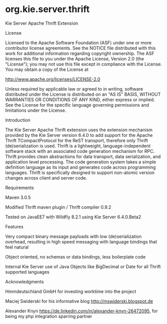 # org.kie.server.thrift

Kie Server Apache Thrift Extension

License

Licensed to the Apache Software Foundation (ASF) under one
or more contributor license agreements. See the NOTICE file
distributed with this work for additional information
regarding copyright ownership. The ASF licenses this file
to you under the Apache License, Version 2.0 (the
"License"); you may not use this file except in compliance
with the License. You may obtain a copy of the License at

http://www.apache.org/licenses/LICENSE-2.0

Unless required by applicable law or agreed to in writing,
software distributed under the License is distributed on an
"AS IS" BASIS, WITHOUT WARRANTIES OR CONDITIONS OF ANY
KIND, either express or implied. See the License for the
specific language governing permissions and limitations
under the License.
 
Introduction

The Kie Server Apache Thrift extension uses the extension mechanism provided by the Kie Server version 6.4.0 to add support for the Apache Thrift TCompactProtocol for the ReST transport, therefore only Thrift (de)serialization is used. Thrift is a lightweight, language-independent software stack with an associated code generation mechanism for RPC. Thrift provides clean abstractions for data transport, data serialization, and application level processing. The code generation system takes a simple definition language as its input and generates code across programming languages. Thrift is specifically designed to support non-atomic version changes across client and server code.


Requirements

Maven 3.0.5

Modified Thrift maven plugin / Thrift compiler 0.9.2

Tested on JavaEE7 with Wildfly 8.2.1 using Kie Server 6.4.0.Beta2


Features

Very compact binary message payloads with low (de)serialization overhead, resulting in high speed messaging with language bindings that feel natural

Object oriented, no schemas or data bindings, less boilerplate code

Internal Kie Server use of Java Objects like BigDecimal or Date for all Thrift supported languages



Acknowledgments

Hmmdeutschland GmbH for investing worktime into the project

Maciej Swiderski for his informative blog http://mswiderski.blogspot.de

Alexander Knyn https://de.linkedin.com/in/alexander-knyn-26472095, for being my php integration sparring partner
